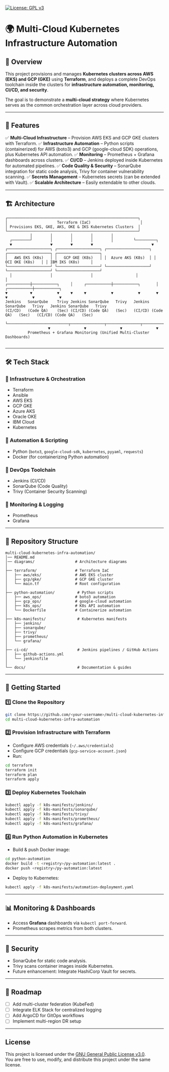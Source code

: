 [![License: GPL v3](https://img.shields.io/badge/License-GPLv3-blue.svg)](https://www.gnu.org/licenses/gpl-3.0)

# 🌍 Multi-Cloud Kubernetes Infrastructure Automation

## 📌 Overview

This project provisions and manages **Kubernetes clusters across AWS (EKS) and GCP (GKE)** using **Terraform**, and deploys a complete DevOps toolchain inside the clusters for **infrastructure automation, monitoring, CI/CD, and security**.

The goal is to demonstrate a **multi-cloud strategy** where Kubernetes serves as the common orchestration layer across cloud providers.

---

## 🎯 Features

✅ **Multi-Cloud Infrastructure** – Provision AWS EKS and GCP GKE clusters with Terraform.
✅ **Infrastructure Automation** – Python scripts (containerized) for AWS (boto3) and GCP (google-cloud SDK) operations, plus Kubernetes API automation.
✅ **Monitoring** – Prometheus + Grafana dashboards across clusters.
✅ **CI/CD** – Jenkins deployed inside Kubernetes for automated pipelines.
✅ **Code Quality & Security** – SonarQube integration for static code analysis, Trivy for container vulnerability scanning.
✅ **Secrets Management** – Kubernetes secrets (can be extended with Vault).
✅ **Scalable Architecture** – Easily extendable to other clouds.

---

## 🏗️ Architecture

```
┌──────────────────────────────────────────────────────────┐
│                      Terraform (IaC)                      │
│ Provisions EKS, GKE, AKS, OKE & IKS Kubernetes Clusters  │
└──────────────────────────────────────────────────────────┘
           │        │        │        │        │                     
  ┌────────┘        │        │        │        │         └─────────┐
  ▼                 ▼        ▼        ▼                          ▼
┌───────────────────┐ ┌───────────────────┐ ┌───────────────────┐ ┌───────────────────┐ ┌───────────────────┐
│   AWS EKS (K8s)   │ │   GCP GKE (K8s)   │ │  Azure AKS (K8s)  │ │   OCI OKE (K8s)   │ │ IBM IKS (K8s)     │
└───────────────────┘ └───────────────────┘ └───────────────────┘ └───────────────────┘ └───────────────────┘
  │                 │                 │                   │                   │
┌──────────┼───────────┐     │     ┌───────────┼───────────┐       │       ┌───────────┼───────────┐
▼          ▼           ▼     ▼     ▼           ▼           ▼       ▼       ▼           ▼           ▼
Jenkins   SonarQube    Trivy Jenkins SonarQube   Trivy   Jenkins SonarQube   Trivy   Jenkins SonarQube   Trivy
(CI/CD)   (Code QA)    (Sec) (CI/CD) (Code QA)   (Sec)   (CI/CD) (Code QA)   (Sec)   (CI/CD) (Code QA)   (Sec)

└───────────────────────────┬───────────────┬───────────────┬───────────────┬──────────────────────────┘
                   ▼               ▼               ▼               ▼
          Prometheus + Grafana Monitoring (Unified Multi-Cluster Dashboards)


```

---

## 🛠️ Tech Stack

### 🔹 Infrastructure & Orchestration

* Terraform
* Ansible
* AWS EKS
* GCP GKE
* Azure AKS
* Oracle OKE 
* IBM Cloud
* Kubernetes 

### 🔹 Automation & Scripting

* Python (`boto3`, `google-cloud-sdk`, `kubernetes`, `pyyaml`, `requests`)
* Docker (for containerizing Python automation)

### 🔹 DevOps Toolchain

* Jenkins (CI/CD)
* SonarQube (Code Quality)
* Trivy (Container Security Scanning)

### 🔹 Monitoring & Logging

* Prometheus
* Grafana

---

## 📂 Repository Structure

```
multi-cloud-kubernetes-infra-automation/
│── README.md
│── diagrams/                  # Architecture diagrams
│
├── terraform/                 # Terraform IaC
│   ├── aws/eks/               # AWS EKS cluster
│   ├── gcp/gke/               # GCP GKE cluster
│   └── main.tf                # Root configuration
│
├── python-automation/          # Python scripts
│   ├── aws_ops/               # boto3 automation
│   ├── gcp_ops/               # google-cloud automation
│   ├── k8s_ops/               # K8s API automation
│   └── Dockerfile             # Containerize automation
│
├── k8s-manifests/              # Kubernetes manifests
│   ├── jenkins/
│   ├── sonarqube/
│   ├── trivy/
│   ├── prometheus/
│   └── grafana/
│
├── ci-cd/                      # Jenkins pipelines / GitHub Actions
│   ├── github-actions.yml
│   └── jenkinsfile
│
└── docs/                       # Documentation & guides
```

---

## 🚀 Getting Started

### 1️⃣ Clone the Repository

```bash
git clone https://github.com/<your-username>/multi-cloud-kubernetes-infra-automation.git
cd multi-cloud-kubernetes-infra-automation
```

### 2️⃣ Provision Infrastructure with Terraform

* Configure AWS credentials (`~/.aws/credentials`)
* Configure GCP credentials (`gcp-service-account.json`)
* Run:

```bash
cd terraform
terraform init
terraform plan
terraform apply
```

### 3️⃣ Deploy Kubernetes Toolchain

```bash
kubectl apply -f k8s-manifests/jenkins/
kubectl apply -f k8s-manifests/sonarqube/
kubectl apply -f k8s-manifests/trivy/
kubectl apply -f k8s-manifests/prometheus/
kubectl apply -f k8s-manifests/grafana/
```

### 4️⃣ Run Python Automation in Kubernetes

* Build & push Docker image:

```bash
cd python-automation
docker build -t <registry>/py-automation:latest .
docker push <registry>/py-automation:latest
```

* Deploy to Kubernetes:

```bash
kubectl apply -f k8s-manifests/automation-deployment.yaml
```

---

## 📊 Monitoring & Dashboards

* Access **Grafana** dashboards via `kubectl port-forward`.
* Prometheus scrapes metrics from both clusters.

---

## 🔐 Security

* SonarQube for static code analysis.
* Trivy scans container images inside Kubernetes.
* Future enhancement: Integrate HashiCorp Vault for secrets.

---

## 🎯 Roadmap

* [ ] Add multi-cluster federation (KubeFed)
* [ ] Integrate ELK Stack for centralized logging
* [ ] Add ArgoCD for GitOps workflows
* [ ] Implement multi-region DR setup

---
## License

This project is licensed under the [GNU General Public License v3.0](LICENSE).  
You are free to use, modify, and distribute this project under the same license.


